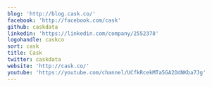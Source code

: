 ```yaml
---
blog: 'http://blog.cask.co/'
facebook: 'http://facebook.com/cask'
github: caskdata
linkedin: 'https://linkedin.com/company/2552378'
logohandle: caskco
sort: cask
title: Cask
twitter: caskdata
website: 'http://cask.co/'
youtube: 'https://youtube.com/channel/UCfkRcekMTa5GA2DdNKba7Jg'
---
```

